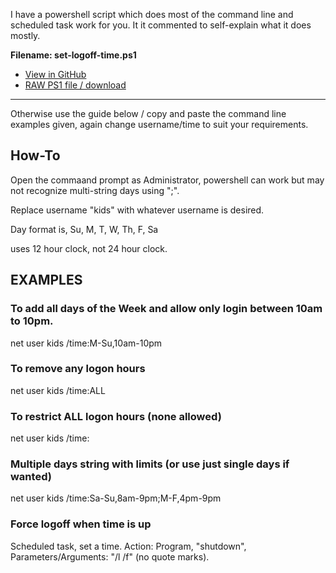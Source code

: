 <!-- Owner source https://github.com/SystemJargon/parental-settings -->


I have a powershell script which does most of the command line and scheduled task work for you.
It it commented to self-explain what it does mostly.

<b>Filename: set-logoff-time.ps1</b>

* [View in GitHub](https://github.com/SystemJargon/windows-logoff-hours/blob/main/set-logoff-time.ps1) 
* [RAW PS1 file / download](https://raw.githubusercontent.com/SystemJargon/windows-logoff-hours/main/set-logoff-time.ps1)

----

Otherwise use the guide below / copy and paste the command line examples given, again change username/time to suit your requirements.


## How-To

Open the commaand prompt as Administrator, powershell can work but may not recognize multi-string days using ";".

Replace username "kids" with whatever username is desired.

Day format is, Su, M, T, W, Th, F, Sa

uses 12 hour clock, not 24 hour clock.

## EXAMPLES ##

### To add all days of the Week and allow only login between 10am to 10pm.
net user kids /time:M-Su,10am-10pm

### To remove any logon hours
net user kids /time:ALL

### To restrict ALL logon hours (none allowed)
net user kids /time:

### Multiple days string with limits (or use just single days if wanted)
net user kids /time:Sa-Su,8am-9pm;M-F,4pm-9pm

### Force logoff when time is up
Scheduled task, set a time. Action: Program, "shutdown", Parameters/Arguments: "/l /f" (no quote marks).
